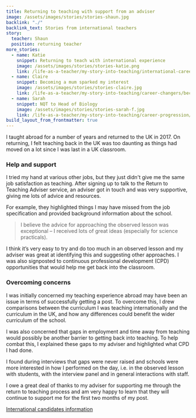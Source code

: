 ```yaml
---
title: Returning to teaching with support from an adviser
image: /assets/images/stories/stories-shaun.jpg
backlink: "./"
backlink_text: Stories from international teachers
story:
  teacher: Shaun
  position: returning teacher
more_stories:
  - name: Katie
    snippet: Returning to teach with international experience
    image: /assets/images/stories/stories-katie.png
    link: /life-as-a-teacher/my-story-into-teaching/international-career-changers/returning-to-teaching-with-international-experience
  - name: Claire
    snippet: Becoming a mum sparked my interest
    image: /assets/images/stories/stories-claire.jpg
    link: /life-as-a-teacher/my-story-into-teaching/career-changers/becoming-a-mum-sparked-my-interest-in-teaching
  - name: Sarah
    snippet: NQT to Head of Biology
    image: /assets/images/stories/stories-sarah-f.jpg
    link: /life-as-a-teacher/my-story-into-teaching/career-progression/nqt-to-head-of-biology
build_layout_from_frontmatter: true
---
```


I taught abroad for a number of years and returned to the UK in 2017. On returning, I felt teaching back in the UK was too daunting as things had moved on a lot since I was last in a UK classroom.

### Help and support

I tried my hand at various other jobs, but they just didn't give me the same job satisfaction as teaching. After signing up to talk to the Return to Teaching Adviser service, an adviser got in touch and was very supportive, giving me lots of advice and resources.

For example, they highlighted things I may have missed from the job specification and provided background information about the school.

> I believe the advice for approaching the observed lesson was exceptional – I received lots of great ideas (especially for science practicals).

I think it’s very easy to try and do too much in an observed lesson and my adviser was great at identifying this and suggesting other approaches. I was also signposted to continuous professional development (CPD) opportunities that would help me get back into the classroom.

### Overcoming concerns

I was initially concerned my teaching experience abroad may have been an issue in terms of successfully getting a post. To overcome this, I drew comparisons between the curriculum I was teaching internationally and the curriculum in the UK, and how any differences could benefit the wider curriculum of the school.

I was also concerned that gaps in employment and time away from teaching would possibly be another barrier to getting back into teaching. To help combat this, I explained these gaps to my adviser and highlighted what CPD I had done.

I found during interviews that gaps were never raised and schools were more interested in how I performed on the day, i.e. in the observed lesson with students, with the interview panel and in general interactions with staff.

I owe a great deal of thanks to my adviser for supporting me through the return to teaching process and am very happy to learn that they will continue to support me for the first two months of my post.

[International candidates information](/international-candidates)
